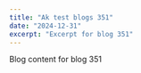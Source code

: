 ```yaml
---
title: "Ak test blogs 351"
date: "2024-12-31"
excerpt: "Excerpt for blog 351"
---
```


Blog content for blog 351